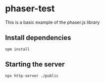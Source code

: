 # phaser-test

This is a basic example of the phaser.js library

## Install dependencies

```
npm install
```


## Starting the server

```
npx http-server ./public
```
